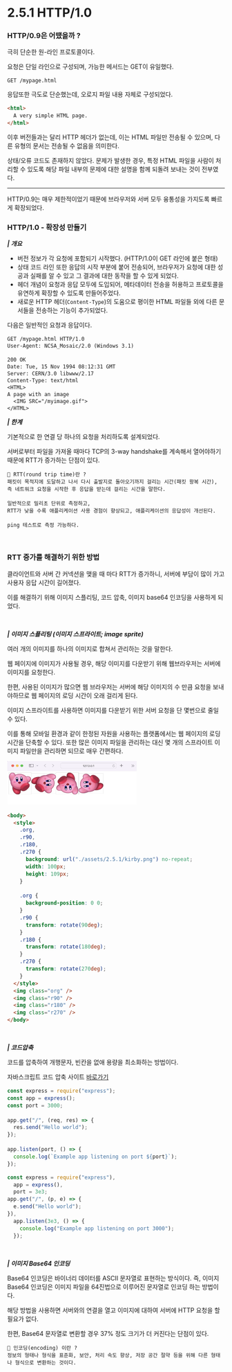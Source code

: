# 2.5.1 HTTP/1.0

### HTTP/0.9은 어땠을까 ?

극히 단순한 원-라인 프로토콜이다.

요청은 단일 라인으로 구성되며, 가능한 메서드는 GET이 유일했다.

```
GET /mypage.html
```

응답또한 극도로 단순했는데, 오로지 파일 내용 자체로 구성되었다.

```html
<html>
  A very simple HTML page.
</html>
```

이후 버전들과는 달리 HTTP 헤더가 없는데, 이는 HTML 파일만 전송될 수 있으며, 다른 유형의 문서는 전송될 수 없음을 의미한다.

상태/오류 코드도 존재하지 않았다. 문제가 발생한 경우, 특정 HTML 파일을 사람이 처리할 수 있도록 해당 파일 내부의 문제에 대한 설명을 함께 되돌려 보내는 것이 전부였다.

---

HTTP/0.9는 매우 제한적이었기 때문에 브라우저와 서버 모두 융통성을 가지도록 빠르게 확장되었다.

### HTTP/1.0 - 확장성 만들기

<b> _| 개요_ </b>

- 버전 정보가 각 요청에 포함되기 시작했다. (HTTP/1.0이 GET 라인에 붙은 형태)
- 상태 코드 라인 또한 응답의 시작 부분에 붙어 전송되어, 브라우저가 요청에 대한 성공과 실패를 알 수 있고 그 결과에 대한 동작을 할 수 있게 되었다.
- 헤더 개념이 요청과 응답 모두에 도입되어, 메타데이터 전송을 허용하고 프로토콜을 유연하게 확장할 수 있도록 만들어주었다.
- 새로운 HTTP 헤더(`Content-Type`)의 도움으로 평이한 HTML 파일들 외에 다른 문서들을 전송하는 기능이 추가되었다.

다음은 일반적인 요청과 응답이다.

```
GET /mypage.html HTTP/1.0
User-Agent: NCSA_Mosaic/2.0 (Windows 3.1)

200 OK
Date: Tue, 15 Nov 1994 08:12:31 GMT
Server: CERN/3.0 libwww/2.17
Content-Type: text/html
<HTML>
A page with an image
  <IMG SRC="/myimage.gif">
</HTML>
```

<b> _| 한계_ </b>

기본적으로 한 연결 당 하나의 요청을 처리하도록 설계되었다.

서버로부터 파일을 가져올 때마다 TCP의 3-way handshake를 계속해서 열어야하기 때문에 RTT가 증가하는 단점이 있다.

```
🥸 RTT(round trip time)란 ?
패킷이 목적지에 도달하고 나서 다시 출발지로 돌아오기까지 걸리는 시간(패킷 왕복 시간),
즉 네트워크 요청을 시작한 후 응답을 받는데 걸리는 시간을 말한다.

일반적으로 밀리초 단위로 측정하고,
RTT가 낮을 수록 애플리케이션 사용 경험이 향상되고, 애플리케이션의 응답성이 개선된다.

ping 테스트로 측정 가능하다.
```

<br />

### RTT 증가를 해결하기 위한 방법

클라이언트와 서버 간 커넥션을 맺을 때 마다 RTT가 증가하니, 서버에 부담이 많이 가고 사용자 응답 시간이 길어졌다.

이를 해결하기 위해 이미지 스플리팅, 코드 압축, 이미지 base64 인코딩을 사용하게 되었다.

<br />

<b> _| 이미지 스플리팅 (이미지 스프라이트; image sprite)_ </b>

여러 개의 이미지를 하나의 이미지로 합쳐서 관리하는 것을 말한다.

웹 페이지에 이미지가 사용될 경우, 해당 이미지를 다운받기 위해 웹브라우저는 서버에 이미지를 요청한다.

한편, 사용된 이미지가 많으면 웹 브라우저는 서버에 해당 이미지의 수 만큼 요청을 보내야하므로 웹 페이지의 로딩 시간이 오래 걸리게 된다.

이미지 스프라이트를 사용하면 이미지를 다운받기 위한 서버 요청을 단 몇번으로 줄일 수 있다.

이를 통해 모바일 환경과 같이 한정된 자원을 사용하는 플랫폼에서는 웹 페이지의 로딩 시간을 단축할 수 있다. 또한 많은 이미지 파일을 관리하는 대신 몇 개의 스프라이트 이미지 파일만을 관리하면 되므로 매우 간편하다.

<img src="../../assets/2.5.1/output.png" width="300px" height="100px">

```html
<body>
  <style>
    .org,
    .r90,
    .r180,
    .r270 {
      background: url("./assets/2.5.1/kirby.png") no-repeat;
      width: 100px;
      height: 109px;
    }

    .org {
      background-position: 0 0;
    }
    .r90 {
      transform: rotate(90deg);
    }
    .r180 {
      transform: rotate(180deg);
    }
    .r270 {
      transform: rotate(270deg);
    }
  </style>
  <img class="org" />
  <img class="r90" />
  <img class="r180" />
  <img class="r270" />
</body>
```

<br />

<b> _| 코드압축_ </b>

코드를 압축하여 개행문자, 빈칸을 없애 용량을 최소화하는 방법이다.

자바스크립트 코드 압축 사이트 [바로가기](https://www.toptal.com/developers/javascript-minifier)

```javascript
const express = require("express");
const app = express();
const port = 3000;

app.get("/", (req, res) => {
  res.send("Hello world");
});

app.listen(port, () => {
  console.log(`Example app listening on port ${port}`);
});
```

```javascript
const express = require("express"),
  app = express(),
  port = 3e3;
app.get("/", (p, e) => {
  e.send("Hello world");
}),
  app.listen(3e3, () => {
    console.log("Example app listening on port 3000");
  });
```

<br />

<b> _| 이미지 Base64 인코딩_ </b>

Base64 인코딩은 바이너리 데이터를 ASCII 문자열로 표현하는 방식이다. 즉, 이미지 Base64 인코딩은 이미지 파일을 64진법으로 이루어진 문자열로 인코딩 하는 방법이다.

해당 방법을 사용하면 서버와의 연결을 열고 이미지에 대하여 서버에 HTTP 요청을 할 필요가 없다.

한편, Base64 문자열로 변환할 경우 37% 정도 크기가 더 커진다는 단점이 있다.

```
🥸 인코딩(encoding) 이란 ?
정보의 형태나 형식을 표준화, 보안, 처리 속도 향상, 저장 공간 절약 등을 위해 다른 형태나 형식으로 변환하는 것이다.
```
